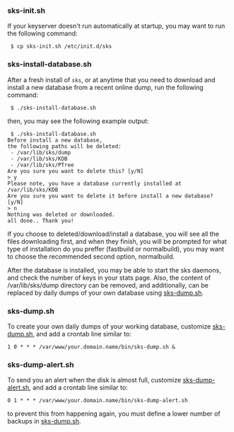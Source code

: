 ### sks-init.sh
If your keyserver doesn't run automatically at startup, you may want to run the following command:
```
 $ cp sks-init.sh /etc/init.d/sks
```

### sks-install-database.sh
After a fresh install of ```sks```, or at anytime that you need to download and install a new database from a recent online dump, run the following command:
```
 $ ./sks-install-database.sh
```
then, you may see the following example output:
```
 $ ./sks-install-database.sh
Before install a new database,
the following paths will be deleted:
 - /var/lib/sks/dump
 - /var/lib/sks/KDB
 - /var/lib/sks/PTree
Are you sure you want to delete this? [y/N]
> y
Please note, you have a database currently installed at /var/lib/sks/KDB
Are you sure you want to delete it before install a new database? [y/N]
> n
Nothing was deleted or downloaded.
all done.. Thank you!
```
If you choose to deleted/download/install a database, you will see all the files downloading first, and when they finish, you will be prompted for what type of installation do you preffer (fastbuild or normalbuild), you may want to choose the recommended second option, normalbuild.

After the database is installed, you may be able to start the sks daemons, and check the number of keys in your stats page.
Also, the content of /var/lib/sks/dump directory can be removed, and additionally, can be replaced by daily dumps of your own database using [sks-dump.sh](sks-dump.sh).

### sks-dump.sh
To create your own daily dumps of your working database, customize [sks-dump.sh](sks-dump.sh), and add a crontab line similar to:
```
1 0 * * * /var/www/your.domain.name/bin/sks-dump.sh &
```
### sks-dump-alert.sh
To send you an alert when the disk is almost full, customize [sks-dump-alert.sh](sks-dump-alert.sh), and add a crontab line similar to:
```
0 1 * * * /var/www/your.domain.name/bin/sks-dump-alert.sh
```
to prevent this from happening again, you must define a lower number of backups in [sks-dump.sh](sks-dump.sh).
